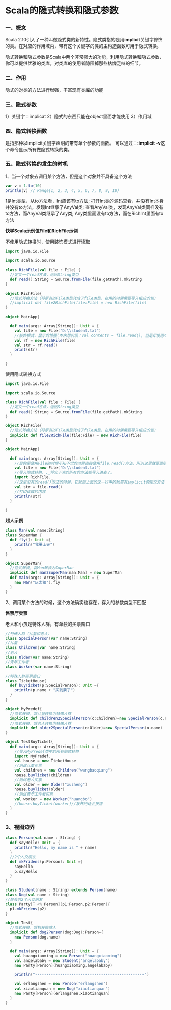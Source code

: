 # Scala的隐式转换和隐式参数

### 一、概念

Scala 2.10引入了一种叫做隐式类的新特性。隐式类指的是用**implicit**关键字修饰的类。在对应的作用域内，带有这个关键字的类的主构造函数可用于隐式转换。

隐式转换和隐式参数是Scala中两个非常强大的功能，利用隐式转换和隐式参数，你可以提供优雅的类库，对类库的使用者隐匿掉那些枯燥乏味的细节。

### 二、作用

隐式的对类的方法进行增强，丰富现有类库的功能

### 三、隐式参数

1）关键字：implicat
2）隐式的东西只能在object里面才能使用
3）作用域

### 四、隐式转换函数

是指那种以implicit关键字声明的带有单个参数的函数。
可以通过：**:implicit –v**这个命令显示所有做隐式转换的类。

### 五、隐式转换的发生的时机

1、当一个对象去调用某个方法，但是这个对象并不具备这个方法

```scala
var v = 1.to(10)
println(v) // Range(1, 2, 3, 4, 5, 6, 7, 8, 9, 10)
```

1是Int类型，从to方法看，Int应该有to方法; 
打开Int类的源码查看，并没有Int本身并没有to方法，发现Int继承了AnyVal类;
查看AnyVal类，发现AnyVal类同样没有to方法，而AnyVal类继承了Any类;
Any类里面没有to方法，而在RichInt里面有to方法

**快学Scala示例值File和RichFile示例**

不使用隐式转换时，使用装饰模式进行读取

```scala
import java.io.File

import scala.io.Source

class RichFile(val file : File) {
  //定义一个read方法，返回String类型
  def read():String = Source.fromFile(file.getPath).mkString
}

object RichFile{
  //隐式转换方法（将原有的File类型转成了file类型，在用的时候需要导入相应的包）
  //implicit def file2RichFile(file:File) = new RichFile(file)
}

object MainApp{

  def main(args: Array[String]): Unit = {
    val file = new File("D:\\student.txt")
    //装饰模式，显示的增强(本来想实现：val contents = file.read()，但是却使用RichFile的方式，所以是显示的增强)
    val rf = new RichFile(file)
    val str = rf.read()
    print(str)
  }

}
```

使用隐式转换方式

```scala
import java.io.File

import scala.io.Source

class RichFile(val file : File) {
  //定义一个read方法，返回String类型
  def read():String = Source.fromFile(file.getPath).mkString
}

object RichFile{
  //隐式转换方法（将原有的File类型转成了file类型，在用的时候需要导入相应的包）
  implicit def file2RichFile(file:File) = new RichFile(file)
}

object MainApp{

  def main(args: Array[String]): Unit = {
    //目的是使用File的时候不知不觉的时候直接使用file.read()方法，所以这里就要做隐式转换
    val file = new File("D:\\student.txt")
    //导入隐式转换，._将它下满的所有的方法都导入进去了。
    import RichFile._
    //这里没有的read()方法的时候，它就到上面的这一行中的找带有implicit的定义方法
    val str = file.read()
    //打印读取的内容
    println(str)
  }

}
```

**超人示例**

```scala
class Man(val name:String)
class SuperMan {
  def fly(): Unit ={
    println("我要上天")
  }
}

object SuperMan{
  //隐式转换，将Man转换为SuperMan
  implicit def man2SuperMan(man:Man) = new SuperMan
  def main(args: Array[String]): Unit = {
    new Man("灰太狼").fly
  }
}
```

2、调用某个方法的时候，这个方法确实也存在，存入的参数类型不匹配

**售票厅卖票**

老人和小孩是特殊人群，有单独的买票窗口

```scala
//特殊人群（儿童和老人）
class SpecialPerson(var name:String)
//儿童
class Children(var name:String)
//老人
class Older(var name:String)
//青年工作者
class Worker(var name:String)

//特殊人群买票窗口
class TicketHouse{
  def buyTicket(p:SpecialPerson): Unit ={
    println(p.name + "买到票了")
  }
}

object MyPredef{
  //隐式转换，将儿童转换为特殊人群
  implicit def children2SpecialPerson(c:Children)=new SpecialPerson(c.name)
  //隐式转换，将老人转换为特殊人群
  implicit def older2SpecialPerson(o:Older)=new SpecialPerson(o.name)
}

object TestBuyTicket{
  def main(args: Array[String]): Unit = {
    //导入MyPredef类中的所有隐式转换
    import MyPredef._
    val house = new TicketHouse
    //测试儿童买票
    val children = new Children("wangbaoqiang")
    house.buyTicket(children)
    //测试老人买票
    val older = new Older("xuzheng")
    house.buyTicket(older)
    //测试青年工作者买票
    val worker = new Worker("huangbo")
    //house.buyTicket(worker)//放开的话会报错
  }
}
```

### 3、视图边界

```scala
class Person(val name : String) {
  def sayHello: Unit = {
    println("Hello, my name is " + name)
  }
  //2个人交朋友
  def mkFridens(p:Person): Unit ={
    sayHello
    p.sayHello
  }
}

class Student(name : String) extends Person(name)
class Dog(val name : String)
//聚会时2个人交朋友
class Party[T <% Person](p1:Person,p2:Person){
  p1.mkFridens(p2)
}

object Test{
  //隐式转换，将狗转换成人
  implicit def dog2Person(dog:Dog):Person={
    new Person(dog.name)
  }

  def main(args: Array[String]): Unit = {
    val huangxiaoming = new Person("huangxiaoming")
    val angelababy = new Student("angelababy")
    new Party[Person](huangxiaoming,angelababy)

    println("------------------------------------------------")

    val erlangshen = new Person("erlangshen")
    val xiaotianquan = new Dog("xiaotianquan")
    new Party[Person](erlangshen,xiaotianquan)
  }
}
```

